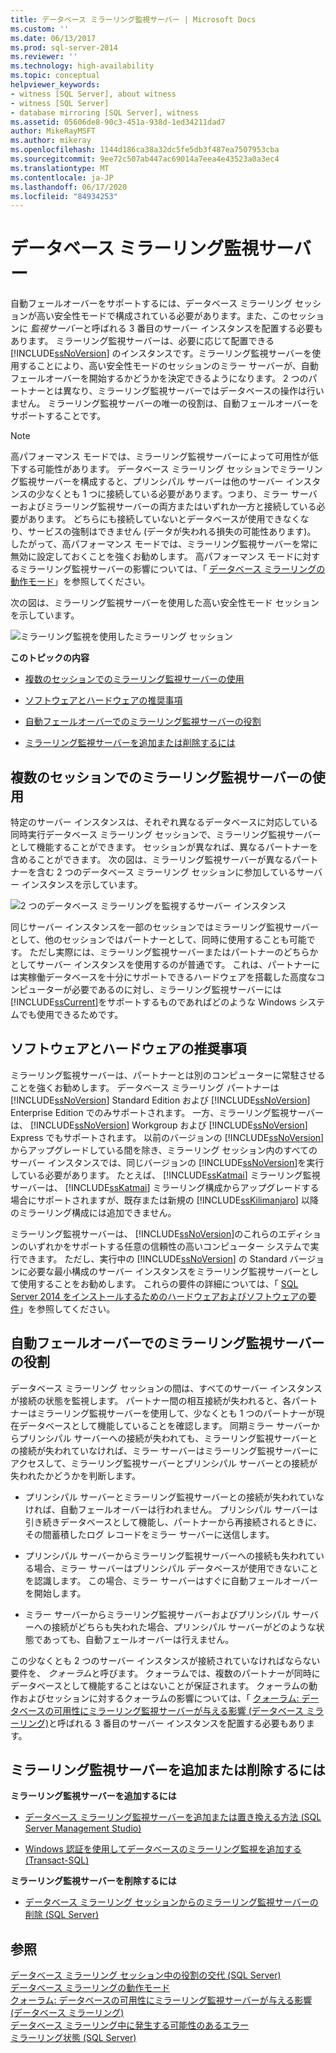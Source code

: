 ```yaml
---
title: データベース ミラーリング監視サーバー | Microsoft Docs
ms.custom: ''
ms.date: 06/13/2017
ms.prod: sql-server-2014
ms.reviewer: ''
ms.technology: high-availability
ms.topic: conceptual
helpviewer_keywords:
- witness [SQL Server], about witness
- witness [SQL Server]
- database mirroring [SQL Server], witness
ms.assetid: 05606de8-90c3-451a-938d-1ed34211dad7
author: MikeRayMSFT
ms.author: mikeray
ms.openlocfilehash: 1144d186ca38a32dc5fe5db3f487ea7507953cba
ms.sourcegitcommit: 9ee72c507ab447ac69014a7eea4e43523a0a3ec4
ms.translationtype: MT
ms.contentlocale: ja-JP
ms.lasthandoff: 06/17/2020
ms.locfileid: "84934253"
---
```

# <a name="database-mirroring-witness"></a>データベース ミラーリング監視サーバー
  自動フェールオーバーをサポートするには、データベース ミラーリング セッションが高い安全性モードで構成されている必要があります。また、このセッションに *監視サーバー*と呼ばれる 3 番目のサーバー インスタンスを配置する必要もあります。 ミラーリング監視サーバーは、必要に応じて配置できる [!INCLUDE[ssNoVersion](../../includes/ssnoversion-md.md)] のインスタンスです。ミラーリング監視サーバーを使用することにより、高い安全性モードのセッションのミラー サーバーが、自動フェールオーバーを開始するかどうかを決定できるようになります。 2 つのパートナーとは異なり、ミラーリング監視サーバーではデータベースの操作は行いません。 ミラーリング監視サーバーの唯一の役割は、自動フェールオーバーをサポートすることです。  
  
> [!NOTE]  
>  高パフォーマンス モードでは、ミラーリング監視サーバーによって可用性が低下する可能性があります。 データベース ミラーリング セッションでミラーリング監視サーバーを構成すると、プリンシパル サーバーは他のサーバー インスタンスの少なくとも 1 つに接続している必要があります。つまり、ミラー サーバーおよびミラーリング監視サーバーの両方またはいずれか一方と接続している必要があります。 どちらにも接続していないとデータベースが使用できなくなり、サービスの強制はできません (データが失われる損失の可能性あります)。 したがって、高パフォーマンス モードでは、ミラーリング監視サーバーを常に無効に設定しておくことを強くお勧めします。 高パフォーマンス モードに対するミラーリング監視サーバーの影響については、「 [データベース ミラーリングの動作モード](database-mirroring-operating-modes.md)」を参照してください。  
  
 次の図は、ミラーリング監視サーバーを使用した高い安全性モード セッションを示しています。  
  
 ![ミラーリング監視を使用したミラーリング セッション](../media/dbm-3-way-session-intro.gif "ミラーリング監視を使用したミラーリング セッション")  
  
 **このトピックの内容**  
  
-   [複数のセッションでのミラーリング監視サーバーの使用](#InMultipleSessions)  
  
-   [ソフトウェアとハードウェアの推奨事項](#SwHwRecommendations)  
  
-   [自動フェールオーバーでのミラーリング監視サーバーの役割](#InAutoFo)  
  
-   [ミラーリング監視サーバーを追加または削除するには](#AddRemoveWitness)  
  
##  <a name="using-a-witness-in-multiple-sessions"></a><a name="InMultipleSessions"></a> 複数のセッションでのミラーリング監視サーバーの使用  
 特定のサーバー インスタンスは、それぞれ異なるデータベースに対応している同時実行データベース ミラーリング セッションで、ミラーリング監視サーバーとして機能することができます。 セッションが異なれば、異なるパートナーを含めることができます。 次の図は、ミラーリング監視サーバーが異なるパートナーを含む 2 つのデータベース ミラーリング セッションに参加しているサーバー インスタンスを示しています。  
  
 ![2 つのデータベース ミラーリングを監視するサーバー インスタンス](../media/dbm-witness-in-2-sessions.gif "2 つのデータベース ミラーリングを監視するサーバー インスタンス")  
  
 同じサーバー インスタンスを一部のセッションではミラーリング監視サーバーとして、他のセッションではパートナーとして、同時に使用することも可能です。 ただし実際には、ミラーリング監視サーバーまたはパートナーのどちらかとしてサーバー インスタンスを使用するのが普通です。 これは、パートナーには実稼働データベースを十分にサポートできるハードウェアを搭載した高度なコンピューターが必要であるのに対し、ミラーリング監視サーバーには [!INCLUDE[ssCurrent](../../includes/sscurrent-md.md)]をサポートするものであればどのような Windows システムでも使用できるためです。  
  
##  <a name="software-and-hardware-recommendations"></a><a name="SwHwRecommendations"></a> ソフトウェアとハードウェアの推奨事項  
 ミラーリング監視サーバーは、パートナーとは別のコンピューターに常駐させることを強くお勧めします。 データベース ミラーリング パートナーは [!INCLUDE[ssNoVersion](../../includes/ssnoversion-md.md)] Standard Edition および [!INCLUDE[ssNoVersion](../../includes/ssnoversion-md.md)] Enterprise Edition でのみサポートされます。 一方、ミラーリング監視サーバーは、 [!INCLUDE[ssNoVersion](../../includes/ssnoversion-md.md)] Workgroup および [!INCLUDE[ssNoVersion](../../includes/ssnoversion-md.md)] Express でもサポートされます。 以前のバージョンの [!INCLUDE[ssNoVersion](../../includes/ssnoversion-md.md)]からアップグレードしている間を除き、ミラーリング セッション内のすべてのサーバー インスタンスでは、同じバージョンの [!INCLUDE[ssNoVersion](../../includes/ssnoversion-md.md)]を実行している必要があります。 たとえば、 [!INCLUDE[ssKatmai](../../includes/sskatmai-md.md)] ミラーリング監視サーバーは、 [!INCLUDE[ssKatmai](../../includes/sskatmai-md.md)] ミラーリング構成からアップグレードする場合にサポートされますが、既存または新規の [!INCLUDE[ssKilimanjaro](../../includes/sskilimanjaro-md.md)] 以降のミラーリング構成には追加できません。  
  
 ミラーリング監視サーバーは、 [!INCLUDE[ssNoVersion](../../includes/ssnoversion-md.md)]のこれらのエディションのいずれかをサポートする任意の信頼性の高いコンピューター システムで実行できます。 ただし、実行中の [!INCLUDE[ssNoVersion](../../includes/ssnoversion-md.md)] の Standard バージョンに必要な最小構成のサーバー インスタンスをミラーリング監視サーバーとして使用することをお勧めします。 これらの要件の詳細については、「 [SQL Server 2014 をインストールするためのハードウェアおよびソフトウェアの要件](../../sql-server/install/hardware-and-software-requirements-for-installing-sql-server.md)」を参照してください。  
  
##  <a name="role-of-the-witness-in-automatic-failover"></a><a name="InAutoFo"></a> 自動フェールオーバーでのミラーリング監視サーバーの役割  
 データベース ミラーリング セッションの間は、すべてのサーバー インスタンスが接続の状態を監視します。 パートナー間の相互接続が失われると、各パートナーはミラーリング監視サーバーを使用して、少なくとも 1 つのパートナーが現在データベースとして機能していることを確認します。 同期ミラー サーバーからプリンシパル サーバーへの接続が失われても、ミラーリング監視サーバーとの接続が失われていなければ、ミラー サーバーはミラーリング監視サーバーにアクセスして、ミラーリング監視サーバーとプリンシパル サーバーとの接続が失われたかどうかを判断します。  
  
-   プリンシパル サーバーとミラーリング監視サーバーとの接続が失われていなければ、自動フェールオーバーは行われません。 プリンシパル サーバーは引き続きデータベースとして機能し、パートナーから再接続されるときに、その間蓄積したログ レコードをミラー サーバーに送信します。  
  
-   プリンシパル サーバーからミラーリング監視サーバーへの接続も失われている場合、ミラー サーバーはプリンシパル データベースが使用できないことを認識します。 この場合、ミラー サーバーはすぐに自動フェールオーバーを開始します。  
  
-   ミラー サーバーからミラーリング監視サーバーおよびプリンシパル サーバーへの接続がどちらも失われた場合、プリンシパル サーバーがどのような状態であっても、自動フェールオーバーは行えません。  
  
 この少なくとも 2 つのサーバー インスタンスが接続されていなければならない要件を、 *クォーラム*と呼びます。 クォーラムでは、複数のパートナーが同時にデータベースとして機能することはないことが保証されます。 クォーラムの動作およびセッションに対するクォーラムの影響については、「 [クォーラム: データベースの可用性にミラーリング監視サーバーが与える影響 &#40;データベース ミラーリング&#41;](quorum-how-a-witness-affects-database-availability-database-mirroring.md)と呼ばれる 3 番目のサーバー インスタンスを配置する必要もあります。  
  
##  <a name="to-add-or-remove-a-witness"></a><a name="AddRemoveWitness"></a> ミラーリング監視サーバーを追加または削除するには  
 **ミラーリング監視サーバーを追加するには**  
  
-   [データベース ミラーリング監視サーバーを追加または置き換える方法 &#40;SQL Server Management Studio&#41;](../database-mirroring/add-or-replace-a-database-mirroring-witness-sql-server-management-studio.md)  
  
-   [Windows 認証を使用してデータベースのミラーリング監視を追加する &#40;Transact-SQL&#41;](add-a-database-mirroring-witness-using-windows-authentication-transact-sql.md)  
  
 **ミラーリング監視サーバーを削除するには**  
  
-   [データベース ミラーリング セッションからのミラーリング監視サーバーの削除 &#40;SQL Server&#41;](remove-the-witness-from-a-database-mirroring-session-sql-server.md)  
  
## <a name="see-also"></a>参照  
 [データベース ミラーリング セッション中の役割の交代 &#40;SQL Server&#41;](role-switching-during-a-database-mirroring-session-sql-server.md)   
 [データベース ミラーリングの動作モード](database-mirroring-operating-modes.md)   
 [クォーラム: データベースの可用性にミラーリング監視サーバーが与える影響 &#40;データベース ミラーリング&#41;](quorum-how-a-witness-affects-database-availability-database-mirroring.md)   
 [データベース ミラーリング中に発生する可能性のあるエラー](possible-failures-during-database-mirroring.md)   
 [ミラーリング状態 &#40;SQL Server&#41;](mirroring-states-sql-server.md)  
  
  
